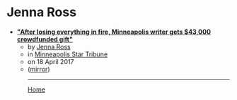 # Jenna Ross

 - [**"After losing everything in fire, Minneapolis writer gets $43,000 crowdfunded gift"**](https://www.startribune.com/after-losing-everything-in-fire-minneapolis-writer-gets-35-000-crowdfunded-gift/419726213/)<ul><li>by [Jenna Ross](../../authors/jenna-ross/index.md)</li><li>in [Minneapolis Star Tribune](https://www.startribune.com/)</li><li>on 18 April 2017</li><li>([mirror](https://web.archive.org/web/*/https://www.startribune.com/after-losing-everything-in-fire-minneapolis-writer-gets-35-000-crowdfunded-gift/419726213/))</li><ul>

----

[Home](../index.md)
